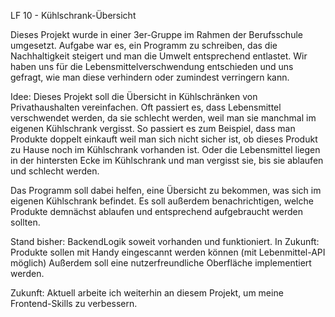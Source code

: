 LF 10 - Kühlschrank-Übersicht

Dieses Projekt wurde in einer 3er-Gruppe im Rahmen der Berufsschule umgesetzt. Aufgabe war es, ein Programm zu schreiben, das die Nachhaltigkeit steigert und man die Umwelt entsprechend entlastet. Wir haben uns für die Lebensmittelverschwendung entschieden und uns gefragt, wie man diese verhindern oder zumindest verringern kann.

Idee:
Dieses Projekt soll die Übersicht in Kühlschränken von Privathaushalten vereinfachen. 
Oft passiert es, dass Lebensmittel verschwendet werden, da sie schlecht werden, weil man sie manchmal im eigenen Kühlschrank vergisst. So passiert es zum Beispiel, dass man Produkte doppelt einkauft weil man sich nicht sicher ist, ob dieses Produkt zu Hause noch im Kühlschrank vorhanden ist. Oder die Lebensmittel liegen in der hintersten Ecke im Kühlschrank und man vergisst sie, bis sie ablaufen und schlecht werden.

Das Programm soll dabei helfen, eine Übersicht zu bekommen, was sich im eigenen Kühlschrank befindet.
Es soll außerdem benachrichtigen, welche Produkte demnächst ablaufen und entsprechend aufgebraucht werden sollten.


Stand bisher: BackendLogik soweit vorhanden und funktioniert.
In Zukunft: Produkte sollen mit Handy eingescannt werden können (mit Lebenmittel-API möglich)
Außerdem soll eine nutzerfreundliche Oberfläche implementiert werden.

Zukunft:
Aktuell arbeite ich weiterhin an diesem Projekt, um meine Frontend-Skills zu verbessern. 
